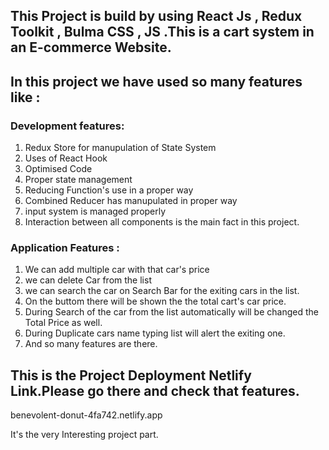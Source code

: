 ## This Project is build by using React Js , Redux Toolkit , Bulma CSS , JS .This is a cart system in an E-commerce Website.
## In this project we have used so many features like :
###  Development features:
1. Redux Store for manupulation of State System
2. Uses of React Hook
3. Optimised Code
4. Proper state management
5. Reducing Function's use in a proper way
6. Combined Reducer has manupulated in proper way
7. input system is managed properly
8. Interaction between all components is the main fact in this project.

 ###   Application Features :
 1. We can add multiple car with that car's price
 2. we can delete Car from the list
 3. we can search the car on Search Bar for the exiting cars in the list.
 4. On the buttom there will be shown the the total cart's car price.
 5. During Search of the car from the list automatically will be changed the Total Price as well.
 6. During Duplicate cars name typing list will alert the exiting one.
 7. And so many features are there.


## This is the Project Deployment Netlify Link.Please go there and check that features.

  benevolent-donut-4fa742.netlify.app

It's the very Interesting project part. 

